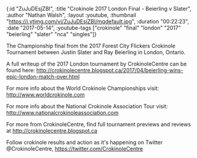 {:id "ZuJuDEsjZBI",
 :title "Crokinole 2017 London Final - Beierling v Slater",
 :author "Nathan Walsh",
 :layout :youtube,
 :thumbnail "https://i.ytimg.com/vi/ZuJuDEsjZBI/mqdefault.jpg",
 :duration "00:22:23",
 :date "2017-05-14",
 :youtube-tags
 ["crokinole"
  "final"
  "london"
  "2017"
  "beierling"
  "slater"
  "nca"
  "singles"]}


The Championship final from the 2017 Forest City Flickers Crokinole Tournament between Justin Slater and Ray Beierling in London, Ontario.

A full writeup of the 2017 London tournament by CrokinoleCentre can be found here: http://crokinolecentre.blogspot.ca/2017/04/beierling-wins-epic-london-match-over.html

For more info about the World Crokinole Championships visit: http://www.worldcrokinole.com

For more info about the National Crokinole Association Tour visit: http://www.nationalcrokinoleassociation.com

For more from CrokinoleCentre, find full tournament previews and reviews at http://crokinolecentre.blogspot.ca

Follow crokinole results and action as it's happening on Twitter @CrokinoleCentre, https://twitter.com/CrokinoleCentre
